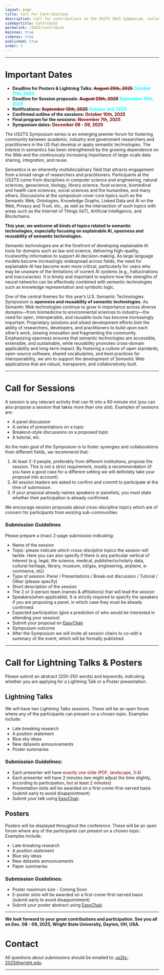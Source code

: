 ```yaml
---
layout: page
title: Call For Contributions
description: Call for contributions to the US2TS 2025 Symposium, including sessions, lightning
sidebartitle: Contribute
permalink: /2025/contribute
mainnav: true
sidenav: true
published: true
order: 3
---
```


----------------------------------------------------------------

# Important Dates

- **Deadline for Posters & Lightning Talks: ~~<span style="color:maroon">August 25th, 2025</span>~~ <span style="color:aqua">October 17th, 2025</span>**
- **Deadline for Session proposals: ~~<span style="color:maroon">August 25th, 2025</span>~~ <span style="color:aqua">September 15th, 2025</span>**
- **Notifications: ~~<span style="color:maroon">September 12th, 2025</span>~~ <span style="color:aqua">October 3rd, 2025</span>**
- **Confirmed outline of the sessions: <span style="color:maroon">October 10th, 2025</span>**
- **Final program for the sessions: <span style="color:maroon">November 7th, 2025</span>**
- **Symposium dates: <span style="color:maroon">December 08 - 09, 2025</span>**

The US2TS Symposium series is an emerging premier forum for fostering community between academic, industry and government researchers and practitioners in the US that develop or apply semantic technologies. The interest in semantics has been strengthened by the growing dependence on the Web and the continuously increasing importance of large-scale data sharing, integration, and reuse.

Semantics is an inherently multidisciplinary field that attracts engagement from a broad range of researchers and practitioners. Participants at the US2TS come from disciplines in computer science and engineering, natural sciences, geoscience, biology, library science, food science, biomedical and health care sciences, social sciences and the humanities, and many others. Discussions at the symposium cover core topics such as the Semantic Web, Ontologies, Knowledge Graphs, Linked Data and AI on the Web, Privacy and Trust, etc., as well as the intersection of such topics with areas such as the Internet of Things (IoT), Artificial Intelligence, and Blockchains.

**This year, we welcome all kinds of topics related to semantic technologies, especially focusing on explainable AI, openness and reusability of semantic technologies.**

Semantic technologies are at the forefront of developing explainable AI tools for domains such as law and science, delivering high-quality, trustworthy information to support AI decision-making. As large language models become increasingly widespread across fields, the need for explainable AI has become even more critical, particularly for users who may be unaware of the limitations of current AI systems (e.g., hallucinations and inaccuracies). It is timely and important to explore how the strengths of neural networks can be effectively combined with semantic technologies such as knowledge representation and symbolic logic.

One of the central themes for this year’s U.S. Semantic Technologies Symposium is **openness and reusability of semantic technologies**. As Semantic Web technologies continue to grow in importance across diverse domains—from biomedicine to environmental sciences to industry—the need for open, interoperable, and reusable tools has become increasingly important. Proprietary solutions and siloed development efforts limit the ability of researchers, developers, and practitioners to build upon each other’s work, slowing innovation and fragmenting the community. Emphasizing openness ensures that semantic technologies are accessible, extensible, and sustainable, while reusability promotes cross-domain applicability and long-term impact. By fostering a culture of open standards, open-source software, shared vocabularies, and best practices for interoperability, we aim to support the development of Semantic Web applications that are robust, transparent, and collaboratively built. 


----------------------------------------------------------------

# Call for Sessions

A session is any relevant activity that can fit into a 90-minute slot (you can also propose a session that takes more than one slot). Examples of sessions are:
- A panel discussion
- A series of presentations on a topic
- Breakout-style discussions on a proposed topic
- A tutorial, etc.

As the main goal of the Symposium is to foster synergies and collaborations from different fields, we recommend that:
1. At least 2-3 people, preferably from different institutions, propose the session. This is not a strict requirement, mostly a recommendation (if you have a good case for a different setting we will definitely take your proposal into account).
2. All session leaders are asked to confirm and commit to participate at the time of submission.
3. If your proposal already names speakers or panelists, you must state whether their participation is already confirmed.

We encourage session proposals about cross-discipline topics which are of concern for participants from existing sub-communities

### **Submission Guidelines**
Please prepare a (max) 2-page submission indicating:
- Name of the session
- Topic: please indicate which cross-discipline topics the session will tackle. Here you can also specify if there is any particular vertical of interest (e.g. legal, life science, medical, publisher/scholarly data, cultural heritage, library, museum, oil/gas, engineering, airplane, e-commerce, etc)
- Type of session: Panel / Presentations / Break-out discussion / Tutorial / Other (please specify)
- Short description of the session
- The 2 or 3-person team (names & affiliations) that will lead the session
- Speakers(when applicable). It is strictly required to specify the speakers if you are proposing a panel, in which case they must be already confirmed.
- Expected participation (give a prediction of who would be interested in attending your session)
- Submit your proposal on <a href="https://easychair.org/conferences?conf=us2ts2025" target="_blank">EasyChair</a>
- Symposium outcome
- After the Symposium we will invite all session chairs to co-edit a summary of the event, which will be formally published.


----------------------------------------------------------------

# Call for Lightning Talks & Posters

Please submit an abstract (200–250 words) and keywords, indicating whether you are applying for a Lightning Talk or a Poster presentation.

## Lightning Talks
We will have two Lightning Talks sessions. These will be an open forum where any of the participants can present on a chosen topic. Examples include:
- Late breaking research
- A position statement
- Blue sky ideas
- New datasets announcements
- Poster summaries

### **Submission Guidelines:**

- Each presenter will have <span style="color:maroon">exactly one slide (PDF, landscape, 3:4)</span>
- Each presenter will have 2 minutes (we might adjust the time slightly, according to participation, but at least 2 minutes)
- Presentation slots will be awarded on a first-come-first-served basis (submit early to avoid disappointment)
- Submit your talk using <a href="https://easychair.org/conferences?conf=us2ts2025" target="_blank">EasyChair</a>.


## Posters
Posters will be displayed throughout the conference. These will be an open forum where any of the participants can present on a chosen topic. Examples include:
- Late-breaking research
- A position statement
- Blue sky ideas
- New datasets announcements
- Paper summaries

### **Submission Guidelines:**
- Poster maximum size - Coming Soon
- E-poster slots will be awarded on a first-come-first-served basis (submit early to avoid disappointment)
- Submit your poster abstract using <a href="https://easychair.org/conferences?conf=us2ts2025" target="_blank">EasyChair</a>.


----------------------------------------------------------------
**We look forward to your great contributions and participation. See you all on Dec. 08 - 09, 2025, Wright State University, Dayton, OH, USA.**

# Contact
All questions about submissions should be emailed to: [us2ts-2025@wright.edu](mailto:us2ts-2025@wright.edu).

----------------------------------------------------------------
